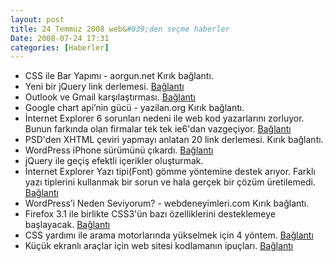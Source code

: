 ```yaml
---
layout: post
title: 24 Temmuz 2008 web&#039;den seçme haberler
Date: 2008-07-24 17:31
categories: [Haberler]
---
```


-   CSS ile Bar Yapımı - aorgun.net Kırık bağlantı.
-   Yeni bir jQuery link derlemesi. [Bağlantı][1]
-   Outlook ve Gmail karşılaştırması. [Bağlantı][2]
-   Google chart api’nin gücü - yazilan.org Kırık bağlantı.
-   İnternet Explorer 6 sorunları nedeni ile web kod yazarlarını
    zorluyor. Bunun farkında olan firmalar tek tek ie6'dan vazgeçiyor.
    [Bağlantı][4]
-   PSD'den XHTML çeviri yapmayı anlatan 20 link derlemesi.
    Kırık bağlantı.
-   WordPress iPhone sürümünü çıkardı. [Bağlantı][6]
-   jQuery ile geçiş efektli içerikler oluşturmak.
-   İnternet Explorer Yazı tipi(Font) gömme yöntemine destek arıyor.
    Farklı yazı tiplerini kullanmak bir sorun ve hala gerçek bir çözüm
    üretilemedi. [Bağlantı][8]
-   WordPress’i Neden Seviyorum? - webdeneyimleri.com Kırık bağlantı.
-   Firefox 3.1 ile birlikte CSS3'ün bazı özelliklerini desteklemeye
    başlayacak. [Bağlantı][10]
-   CSS yardımı ile arama motorlarında yükselmek için 4 yöntem.
    [Bağlantı][11]
-   Küçük ekranlı araçlar için web sitesi kodlamanın ipuçları.
    [Bağlantı][12]


  [1]: http://speckyboy.com/2008/07/21/20-amazing-jquery-plugins-and-65-excellent-jquery-resources/
    "jQuery"
  [2]: http://lifehacker.com/398778/outlook-vs-gmailthe-definitive-comparisongmail
  [4]: http://www.infoq.com/news/2008/07/ie6_on_its_way_out "ie6 hayırü"
  [6]: http://iphone.wordpress.org/ "wordpress iphone"
  [8]: http://blogs.msdn.com/ie/archive/2008/07/21/font-embedding-on-the-web.aspx
    "ie yazı tipi desteği"
  [10]: http://www.css3.info/css3-support-in-firefox-31/
    "Firefox 3.1 - CSS3"
  [11]: http://www.cssnewbie.com/4-ways-css-can-improve-your-seo/
    "css ve aramam motorları"
  [12]: http://woork.blogspot.com/2008/07/tips-to-design-your-site-for-mobile.html
    "Küçük ekranlı araçlar"
